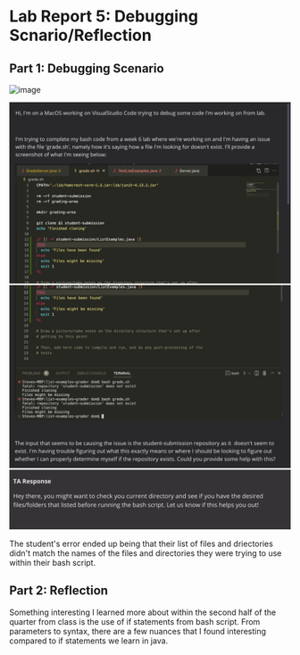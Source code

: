 # Lab Report 5: Debugging Scnario/Reflection

## Part 1: Debugging Scenario
![image](https://github.com/d0min0es/cse15l-lab-reports/assets/130091836/0b0640af-209e-4055-b44f-e2c72c6650fb)

![Image](screenshot.jpg)
![Image](screenshot1.jpg)
![Image](screenshot2.jpg)

The student's error ended up being that their list of files and driectories didn't match the names of the files and directories they were trying to use within their bash script.

## Part 2: Reflection

Something interesting I learned more about within the second half of the quarter from class is the use of if statements from bash script. From parameters to syntax, there are a few nuances that I found interesting compared to if statements we learn in java.
